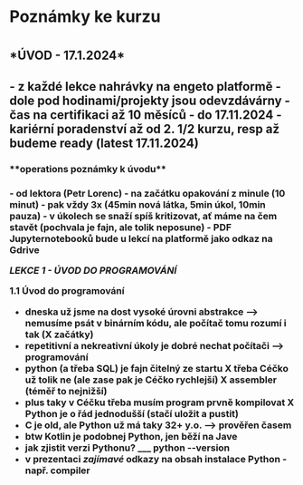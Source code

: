<h1> Poznámky ke kurzu <h1>

<h2> *ÚVOD - 17.1.2024* <h2>
- z každé lekce nahrávky na engeto platformě
- dole pod hodinami/projekty jsou odevzdávárny
- čas na certifikaci až 10 měsíců - do 17.11.2024
- kariérní poradenství až od 2. 1/2 kurzu, resp až budeme ready (latest 17.11.2024)

<h3> **operations poznámky k úvodu** <h3>
- od lektora (Petr Lorenc)
- na začátku opakování z minule (10 minut)
- pak vždy 3x (45min nová látka, 5min úkol, 10min pauza)
- v úkolech se snaží spíš kritizovat, ať máme na čem stavět (pochvala je fajn, ale tolik neposune)
- PDF Jupyternotebooků bude u lekcí na platformě jako odkaz na Gdrive

*LEKCE 1 - ÚVOD DO PROGRAMOVÁNÍ*

**1.1 Úvod do programování**
- dneska už jsme na dost vysoké úrovni abstrakce --> nemusíme psát v binárním kódu, ale počítač tomu rozumí i tak (X začátky)
- repetitivní a nekreativní úkoly je dobré nechat počítači --> programování
- python (a třeba SQL) je fajn čitelný ze startu X třeba Céčko už tolik ne (ale zase pak je Céčko rychlejší) X assembler (téměř to nejnižší)
- plus taky v Céčku třeba musím program prvně kompilovat X Python je o řád jednodušší (stačí uložit a pustit)
- C je old, ale Python už má taky 32+ y.o. --> prověřen časem
- btw Kotlin je podobnej Python, jen běží na Jave
- jak zjistit verzi Pythonu? ___ python --version
- v prezentaci *zajímavé* odkazy na obsah instalace Python - např. compiler